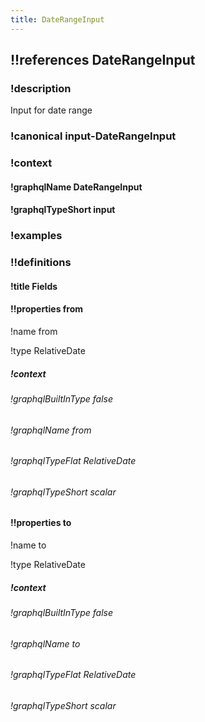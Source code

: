 ```yaml
---
title: DateRangeInput
---
```

## !!references DateRangeInput

### !description

Input for date range

### !canonical input-DateRangeInput

### !context

#### !graphqlName DateRangeInput

#### !graphqlTypeShort input

### !examples

### !!definitions

#### !title Fields

#### !!properties from

!name from

!type RelativeDate



##### !context

###### !graphqlBuiltInType false

###### !graphqlName from

###### !graphqlTypeFlat RelativeDate

###### !graphqlTypeShort scalar

#### !!properties to

!name to

!type RelativeDate



##### !context

###### !graphqlBuiltInType false

###### !graphqlName to

###### !graphqlTypeFlat RelativeDate

###### !graphqlTypeShort scalar

